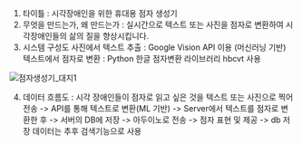 1. 타이틀 : 시각장애인을 위한 휴대용 점자 생성기
2. 무엇을 만드는가, 왜 만드는가 : 실시간으로 텍스트 또는 사진을 점자로 변환하여 시각장애인들의 삶의 질을 향상시킵니다.
3. 시스템 구성도
사진에서 텍스트 추출 : Google Vision API 이용 (머신러닝 기반)
텍스트에서 점자로 변환 : Python 한글 점자변환 라이브러리 hbcvt 사용


![점자생성기_대지1](https://github.com/JihoonJang/CapstoneDesign/blob/master/%EC%A0%90%EC%9E%90%EC%83%9D%EC%84%B1%EA%B8%B0_%EB%8C%80%EC%A7%80%201.jpg)


4. 데이터 흐름도 : 
   시각 장애인들이 점자로 읽고 싶은 것을 텍스트 또는 사진으로 찍어 전송 
-> API를 통해 텍스트로 변환(ML 기반) 
-> Server에서 텍스트를 점자로 변환한 후 
-> 서버의 DB에 저장 
-> 아두이노로 전송 
-> 점자 표현 및 제공
-> db 저장 데이터는 추후 검색기능으로 사용
